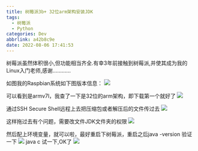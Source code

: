 ```yaml
---
title: 树莓派3b+ 32位arm架构安装JDK
tags:
  - 树莓派
  - Python
categories: Dev
abbrlink: a42b8c9e
date: 2022-08-06 17:41:53
---
```

树莓派虽然体积很小,但功能相当齐全.有幸3年前接触到树莓派,并使其成为我的Linux入门老师,感谢…………
<!-- moew -->

如图我的Raspbian系统如下图版本信息：
![](https://blog-cnd-1307088890.cos.ap-guangzhou.myqcloud.com/20220806174245.png)

可以看到是armv7l，我查了一下是32位的arm架构，即下载第一个就好了
![](https://blog-cnd-1307088890.cos.ap-guangzhou.myqcloud.com/20220806174313.png)

通过SSH Secure Shell远程上去把压缩包或者解压后的文件传过去
![](https://blog-cnd-1307088890.cos.ap-guangzhou.myqcloud.com/20220806174410.png)

这样拖过去有个问题，需要改文件JDK文件夹的权限
![](https://blog-cnd-1307088890.cos.ap-guangzhou.myqcloud.com/20220806174453.png)

然后配上环境变量，就可以啦，最好重启下树莓派，重启之后java -version 验证一下
![](https://blog-cnd-1307088890.cos.ap-guangzhou.myqcloud.com/20220806174513.png)
java c 试一下,OK了
![](https://blog-cnd-1307088890.cos.ap-guangzhou.myqcloud.com/20220806174602.png)
